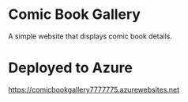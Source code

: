 # Comic Book Gallery
A simple website that displays comic book details.

# Deployed to Azure 
https://comicbookgallery7777775.azurewebsites.net
